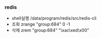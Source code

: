 
### redis
- shell실행 /data/program/redis/src/redis-cli
- 조회 zrange "group:684" 0 -1
- 삭제 zrem "group:684" "\xac\xed\x00"